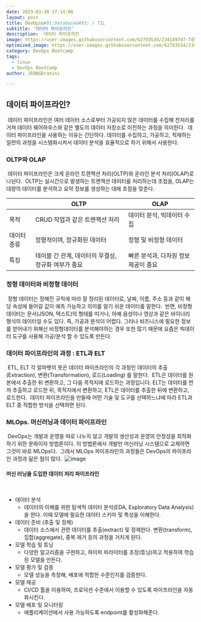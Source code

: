 ```yaml
---
date: 2023-03-30 17:14:00
layout: post
title: DevOps&#91;Database&#93; / TIL
subtitle: '데이터 파이프라인'
description:  데이터 파이프라인
image: https://user-images.githubusercontent.com/62793534/234149747-fd9c41f6-fa6f-44cc-be0e-1c219031dd33.jpg
optimized_image: https://user-images.githubusercontent.com/62793534/234149747-fd9c41f6-fa6f-44cc-be0e-1c219031dd33.jpg
category: DevOps Bootcamp
tags:
  - linux
  - DevOps BootCamp
author: JEONGDratini

---
```


## 데이터 파이프라인?
​
 데이터 파이프라인은 여러 데이터 소스로부터 가공되지 않은 데이터를 수집해 전처리를 거쳐 데이터 웨어하우스와 같은 별도의 데이터 저장소로 이전하는 과정을 의미한다.
​
 데이터 파이프라인을 사용하는 이유는 간단하다. 데이터를 수집하고, 가공하고, 적재하는 일련의 과정을 시스템화시켜서 데이터 분석을 효율적으로 하기 위해서 사용한다.
​
### OLTP와 OLAP
​
 데이터 파이프라인은 크게 온라인 트랜잭션 처리(OLTP)와 온라인 분석 처리(OLAP)로 나뉜다.
​
 OLTP는 실시간으로 발생하는 트랜잭션 데이터를 처리하는데 초점을, OLAP는 대량의 데이터를 분석하고 요약 정보를 생성하는 데에 초점을 맞춘다. 


|   | OLTP | OLAP |
| --- | --- | --- |
| 목적 | CRUD 작업과 같은 트랜잭션 처리 | 데이터 분석, 빅데이터 수집 |
| 데이터 종류 | 정형적이며, 정규화된 데이터 | 정형 및 비정형 데이터 |
| 특징 | 테이블 간 관계, 데이터의 무결성, 정규화 여부가 중요 | 빠른 분석과, 다차원 정보 제공이 중요 |


### 정형 데이터와 비정형 데이터
​
 정형 데이터는 정해진 규칙에 따라 잘 정리된 데이터로, 날짜, 이름, 주소 등과 같이 해당 속성에 들어갈 값이 예측 가능하고 의미를 알기 쉬운 데이터를 말한다.
​
 반면, 비정형 데이터는 문서(JSON, 텍스트)의 형태를 띠거나, 아예 음성이나 영상과 같은 바이너리 형식의 데이터일 수도 있다. 즉, 가공과 분석이 어렵다. 그러나 비즈니스에 필요한 정보를 얻어내기 위해선 비정형데이터를 분석해야하는 경우 또한 많기 때문에 요즘은 빅데이터 도구를 사용해 가공/분석 할 수 있도록 만든다.
​
### 데이터 파이프라인의 과정 : ETL과 ELT
​
 ETL, ELT 각 알파벳의 뜻은 데이터 파이프라인의 각 과정인 데이터의 추출(Extraction), 변환(Transformation), 로드(Loading) 를 말한다.
​
 ETL은 데이터를 원본에서 추출한 뒤 변환하고, 그 다음 목적지에 로드하는 과정입니다. ELT는 데이터를 먼저 추출하고 로드한 뒤, 목적지에서 변환하고, ETL은 데이터를 추출한 뒤에 변환하고, 로드한다.
​
데이터 파이프라인을 만들때 어떤 기술 및 도구를 선택하느냐에 따라 ETL과 ELT 중 적합한 방식을 선택하면 된다.
​
### MLOps. 머신러닝과 데이터 파이프라인
​
 DevOps는 개발과 운영을 따로 나누지 않고 개발의 생산성과 운영의 안정성을 최적화하기 위한 문화이자 방법론이다. 이 방법론에서 개발만 머신러닝 시스템으로 교체하면 그것이 바로 MLOps다.
​
 그래서 MLOps 파이프라인의 과정들은 DevOps의 파이프라인 과정과 닮은 점이 많다.
​
![image](https://user-images.githubusercontent.com/62793534/234155644-ffcb1f4c-1e6c-4c07-8f20-5adc520ad0f1.png)
​
#### 머신 러닝을 도입한 데이터 처리 파이프라인
​
-   데이터 분석
    -   데이터의 이해를 위한 탐색적 데이터 분석(EDA, Exploratory Data Analysis)을 한다. 이때 모델에 필요한 데이터 스키마 및 특성을 이해한다.
-   데이터 준비 (추출 및 정제)
    -   데이터 소스에서 관련 데이터를 추출(extract) 및 정제한다. 변환(transform), 집합(aggregate), 중복 제거 등의 과정을 거치게 된다.
​
-   모델 학습 및 튜닝
    -   다양한 알고리즘을 구현하고, 하이퍼 파라미터를 조정(튜닝)하고 적용하여 학습된 모델을 만든다.
-   모델 평가 및 검증
    -    모델 성능을 측정해, 배포에 적합한 수준인지를 검증한다.
-   모델 제공
    -   CI/CD 툴을 이용하여, 프로덕션 수준에서 이용할 수 있도록 파이프라인을 자동화시킨다.
-   모델 배포 및 모니터링
    -   애플리케이션에서 사용 가능하도록 endpoint를 활성화해준다.
